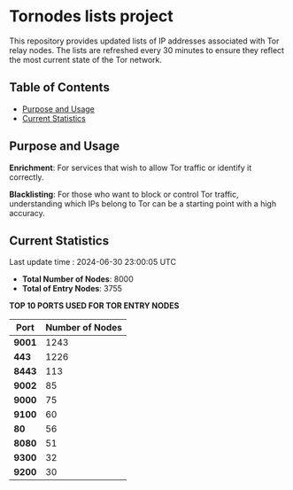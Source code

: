 # Tornodes lists project

This repository provides updated lists of IP addresses associated with Tor relay nodes. The lists are refreshed every 30 minutes to ensure they reflect the most current state of the Tor network.

## Table of Contents

- [Purpose and Usage](#purpose-and-usage)
- [Current Statistics](#current-statistics)


## Purpose and Usage

**Enrichment**: For services that wish to allow Tor traffic or identify it correctly.

**Blacklisting**: For those who want to block or control Tor traffic, understanding which IPs belong to Tor can be a starting point with a high accuracy.

## Current Statistics

Last update time : 2024-06-30 23:00:05 UTC

- **Total Number of Nodes**: 8000
- **Total of Entry Nodes**: 3755

**TOP 10 PORTS USED FOR TOR ENTRY NODES**

| **Port** | **Number of Nodes** |
|------|-----------------|
| **9001**   | 1243  |
| **443**   | 1226  |
| **8443**   | 113  |
| **9002**   | 85  |
| **9000**   | 75  |
| **9100**   | 60  |
| **80**   | 56  |
| **8080**   | 51  |
| **9300**   | 32  |
| **9200**   | 30  |

